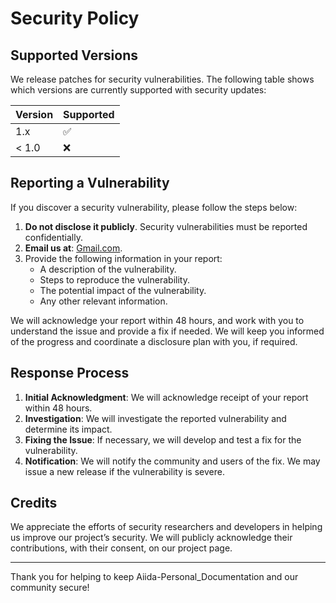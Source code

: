 # Security Policy

## Supported Versions

We release patches for security vulnerabilities. The following table shows which versions are currently supported with security updates:

| Version | Supported          |
| ------- | ------------------ |
| 1.x     | :white_check_mark: |
| < 1.0   | :x:                |

## Reporting a Vulnerability

If you discover a security vulnerability, please follow the steps below:

1. **Do not disclose it publicly**. Security vulnerabilities must be reported confidentially.
2. **Email us at**: [Gmail.com](mailto:sujatabisoyi@gmail.com).
3. Provide the following information in your report:
   - A description of the vulnerability.
   - Steps to reproduce the vulnerability.
   - The potential impact of the vulnerability.
   - Any other relevant information.

We will acknowledge your report within 48 hours, and work with you to understand the issue and provide a fix if needed. We will keep you informed of the progress and coordinate a disclosure plan with you, if required.

## Response Process

1. **Initial Acknowledgment**: We will acknowledge receipt of your report within 48 hours.
2. **Investigation**: We will investigate the reported vulnerability and determine its impact.
3. **Fixing the Issue**: If necessary, we will develop and test a fix for the vulnerability.
4. **Notification**: We will notify the community and users of the fix. We may issue a new release if the vulnerability is severe.

## Credits

We appreciate the efforts of security researchers and developers in helping us improve our project’s security. We will publicly acknowledge their contributions, with their consent, on our project page.

---

Thank you for helping to keep Aiida-Personal_Documentation and our community secure!
